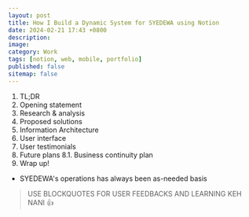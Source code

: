 ```yaml
---
layout: post
title: How I Build a Dynamic System for SYEDEWA using Notion
date: 2024-02-21 17:43 +0800
description:
image:
category: Work
tags: [notion, web, mobile, portfolio]
published: false
sitemap: false
---
```


1. TL;DR
2. Opening statement
3. Research & analysis
4. Proposed solutions
5. Information Architecture
6. User interface
7. User testimonials
8. Future plans
    8.1. Business continuity plan
9. Wrap up!

- SYEDEWA's operations has always been as-needed basis


> USE BLOCKQUOTES FOR USER FEEDBACKS AND LEARNING KEH NANI 👍